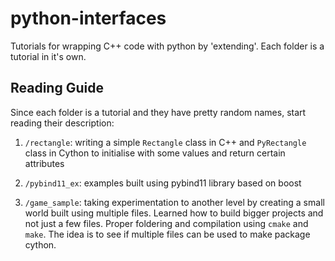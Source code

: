 # python-interfaces
Tutorials for wrapping C++ code with python by 'extending'. Each folder is a tutorial in it's own.

## Reading Guide
Since each folder is a tutorial and they have pretty random names, start reading their description:

1. `/rectangle`: writing a simple `Rectangle` class in C++ and `PyRectangle` class in Cython to initialise with some values and return certain attributes

2. `/pybind11_ex`: examples built using pybind11 library based on boost

3. `/game_sample`: taking experimentation to another level by creating a small world built using multiple files. Learned how to build bigger projects and not just a few files. Proper foldering and compilation using `cmake` and `make`. The idea is to see if multiple files can be used to make package cython.